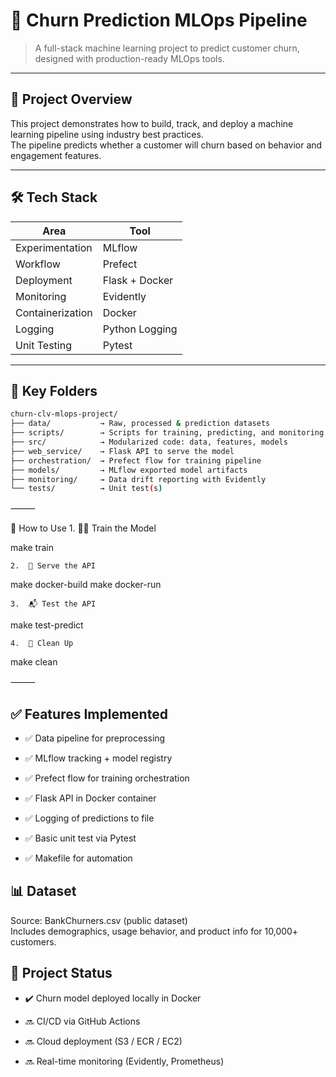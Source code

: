 # 🧠 Churn Prediction MLOps Pipeline

> A full-stack machine learning project to predict customer churn, designed with production-ready MLOps tools.

---

## 🚀 Project Overview

This project demonstrates how to build, track, and deploy a machine learning pipeline using industry best practices.  
The pipeline predicts whether a customer will churn based on behavior and engagement features.

---

## 🛠 Tech Stack

| Area              | Tool             |
|-------------------|------------------|
| Experimentation   | MLflow           |
| Workflow          | Prefect          |
| Deployment        | Flask + Docker   |
| Monitoring        | Evidently        |
| Containerization  | Docker           |
| Logging           | Python Logging   |
| Unit Testing      | Pytest           |

---

## 📁 Key Folders

```bash
churn-clv-mlops-project/
├── data/           → Raw, processed & prediction datasets  
├── scripts/        → Scripts for training, predicting, and monitoring  
├── src/            → Modularized code: data, features, models  
├── web_service/    → Flask API to serve the model  
├── orchestration/  → Prefect flow for training pipeline  
├── models/         → MLflow exported model artifacts  
├── monitoring/     → Data drift reporting with Evidently  
└── tests/          → Unit test(s)
```

⸻

🧪 How to Use
	1.	🏋️‍♀️ Train the Model

make train


	2.	🚀 Serve the API

make docker-build
make docker-run


	3.	📬 Test the API

make test-predict


	4.	🧹 Clean Up

make clean



⸻

## ✅ Features Implemented

- ✅ Data pipeline for preprocessing

- ✅ MLflow tracking + model registry

- ✅ Prefect flow for training orchestration

- ✅ Flask API in Docker container

- ✅ Logging of predictions to file

- ✅ Basic unit test via Pytest

- ✅ Makefile for automation

## 📊 Dataset
Source: BankChurners.csv (public dataset)  
Includes demographics, usage behavior, and product info for 10,000+ customers.

## 📌 Project Status
- ✔️ Churn model deployed locally in Docker

- 🔜 CI/CD via GitHub Actions

- 🔜 Cloud deployment (S3 / ECR / EC2)

- 🔜 Real-time monitoring (Evidently, Prometheus)